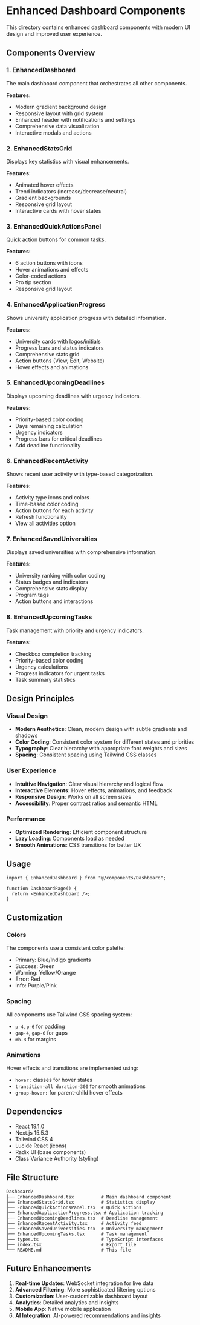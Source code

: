 # Enhanced Dashboard Components

This directory contains enhanced dashboard components with modern UI design and improved user experience.

## Components Overview

### 1. EnhancedDashboard
The main dashboard component that orchestrates all other components.

**Features:**
- Modern gradient background design
- Responsive layout with grid system
- Enhanced header with notifications and settings
- Comprehensive data visualization
- Interactive modals and actions

### 2. EnhancedStatsGrid
Displays key statistics with visual enhancements.

**Features:**
- Animated hover effects
- Trend indicators (increase/decrease/neutral)
- Gradient backgrounds
- Responsive grid layout
- Interactive cards with hover states

### 3. EnhancedQuickActionsPanel
Quick action buttons for common tasks.

**Features:**
- 6 action buttons with icons
- Hover animations and effects
- Color-coded actions
- Pro tip section
- Responsive grid layout

### 4. EnhancedApplicationProgress
Shows university application progress with detailed information.

**Features:**
- University cards with logos/initials
- Progress bars and status indicators
- Comprehensive stats grid
- Action buttons (View, Edit, Website)
- Hover effects and animations

### 5. EnhancedUpcomingDeadlines
Displays upcoming deadlines with urgency indicators.

**Features:**
- Priority-based color coding
- Days remaining calculation
- Urgency indicators
- Progress bars for critical deadlines
- Add deadline functionality

### 6. EnhancedRecentActivity
Shows recent user activity with type-based categorization.

**Features:**
- Activity type icons and colors
- Time-based color coding
- Action buttons for each activity
- Refresh functionality
- View all activities option

### 7. EnhancedSavedUniversities
Displays saved universities with comprehensive information.

**Features:**
- University ranking with color coding
- Status badges and indicators
- Comprehensive stats display
- Program tags
- Action buttons and interactions

### 8. EnhancedUpcomingTasks
Task management with priority and urgency indicators.

**Features:**
- Checkbox completion tracking
- Priority-based color coding
- Urgency calculations
- Progress indicators for urgent tasks
- Task summary statistics

## Design Principles

### Visual Design
- **Modern Aesthetics**: Clean, modern design with subtle gradients and shadows
- **Color Coding**: Consistent color system for different states and priorities
- **Typography**: Clear hierarchy with appropriate font weights and sizes
- **Spacing**: Consistent spacing using Tailwind CSS classes

### User Experience
- **Intuitive Navigation**: Clear visual hierarchy and logical flow
- **Interactive Elements**: Hover effects, animations, and feedback
- **Responsive Design**: Works on all screen sizes
- **Accessibility**: Proper contrast ratios and semantic HTML

### Performance
- **Optimized Rendering**: Efficient component structure
- **Lazy Loading**: Components load as needed
- **Smooth Animations**: CSS transitions for better UX

## Usage

```tsx
import { EnhancedDashboard } from "@/components/Dashboard";

function DashboardPage() {
  return <EnhancedDashboard />;
}
```

## Customization

### Colors
The components use a consistent color palette:
- Primary: Blue/Indigo gradients
- Success: Green
- Warning: Yellow/Orange
- Error: Red
- Info: Purple/Pink

### Spacing
All components use Tailwind CSS spacing system:
- `p-4`, `p-6` for padding
- `gap-4`, `gap-6` for gaps
- `mb-8` for margins

### Animations
Hover effects and transitions are implemented using:
- `hover:` classes for hover states
- `transition-all duration-300` for smooth animations
- `group-hover:` for parent-child hover effects

## Dependencies

- React 19.1.0
- Next.js 15.5.3
- Tailwind CSS 4
- Lucide React (icons)
- Radix UI (base components)
- Class Variance Authority (styling)

## File Structure

```
Dashboard/
├── EnhancedDashboard.tsx          # Main dashboard component
├── EnhancedStatsGrid.tsx          # Statistics display
├── EnhancedQuickActionsPanel.tsx  # Quick actions
├── EnhancedApplicationProgress.tsx # Application tracking
├── EnhancedUpcomingDeadlines.tsx  # Deadline management
├── EnhancedRecentActivity.tsx     # Activity feed
├── EnhancedSavedUniversities.tsx  # University management
├── EnhancedUpcomingTasks.tsx      # Task management
├── types.ts                       # TypeScript interfaces
├── index.tsx                      # Export file
└── README.md                      # This file
```

## Future Enhancements

1. **Real-time Updates**: WebSocket integration for live data
2. **Advanced Filtering**: More sophisticated filtering options
3. **Customization**: User-customizable dashboard layout
4. **Analytics**: Detailed analytics and insights
5. **Mobile App**: Native mobile application
6. **AI Integration**: AI-powered recommendations and insights
